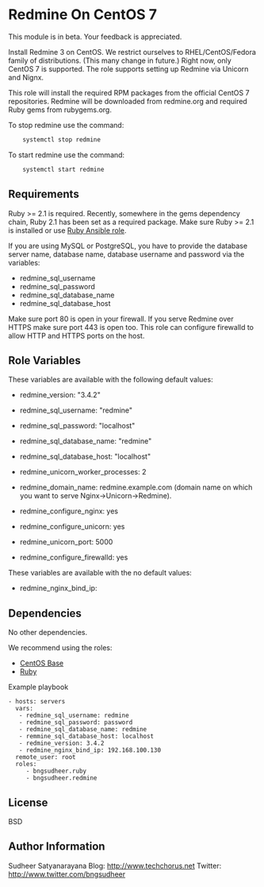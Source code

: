 Redmine On CentOS 7
=========

This module is in beta. Your feedback is appreciated.

Install Redmine 3 on CentOS. We restrict ourselves to RHEL/CentOS/Fedora family
of distributions. (This many change in future.) Right now, only CentOS 7 is supported.
The role supports setting up Redmine via Unicorn and Nignx.

This role will install the required RPM packages from the official CentOS 7
repositories. Redmine will be downloaded from redmine.org and required Ruby
gems from rubygems.org.

To stop redmine use the command:
```sh
    systemctl stop redmine
 ```

To start redmine use the command:
```sh
    systemctl start redmine
 ```

Requirements
------------
Ruby >= 2.1 is required. Recently, somewhere in the gems dependency chain,
Ruby 2.1 has been set as a required package.
Make sure Ruby >= 2.1 is installed or use
[Ruby Ansible role](https://galaxy.ansible.com/bngsudheer/ruby/).

If you are using MySQL or PostgreSQL, you have to provide the database server name,
database name, database username and password via the variables:
* redmine_sql_username
* redmine_sql_password
* redmine_sql_database_name
* redmine_sql_database_host

Make sure port 80 is open in your firewall. If you serve Redmine over HTTPS
make sure port 443 is open too. This role can configure firewalld to allow HTTP
and HTTPS ports on the host.

Role Variables
--------------

These variables are available with the following default values:
* redmine_version: "3.4.2"

* redmine_sql_username: "redmine"
* redmine_sql_password: "localhost"
* redmine_sql_database_name: "redmine"
* redmine_sql_database_host: "localhost"
* redmine_unicorn_worker_processes: 2
* redmine_domain_name: redmine.example.com (domain name on which you want to serve Nginx->Unicorn->Redmine).  

* redmine_configure_nginx: yes
* redmine_configure_unicorn: yes
* redmine_unicorn_port: 5000
* redmine_configure_firewalld: yes

These variables are available with the no default values:
* redmine_nginx_bind_ip:


Dependencies
------------

No other dependencies.

We recommend using the roles:
- [CentOS Base](https://galaxy.ansible.com/bngsudheer/centos_base/)
- [Ruby](https://galaxy.ansible.com/bngsudheer/ruby/)

Example playbook

    - hosts: servers
      vars:
       - redmine_sql_username: redmine
       - redmine_sql_password: password
       - redmine_sql_database_name: redmine
       - remmine_sql_database_host: localhost
       - redmine_version: 3.4.2
       - redmine_nginx_bind_ip: 192.168.100.130
      remote_user: root
      roles:
         - bngsudheer.ruby
         - bngsudheer.redmine

License
-------

BSD

Author Information
------------------

Sudheer Satyanarayana
Blog: http://www.techchorus.net
Twitter: http://www.twitter.com/bngsudheer
